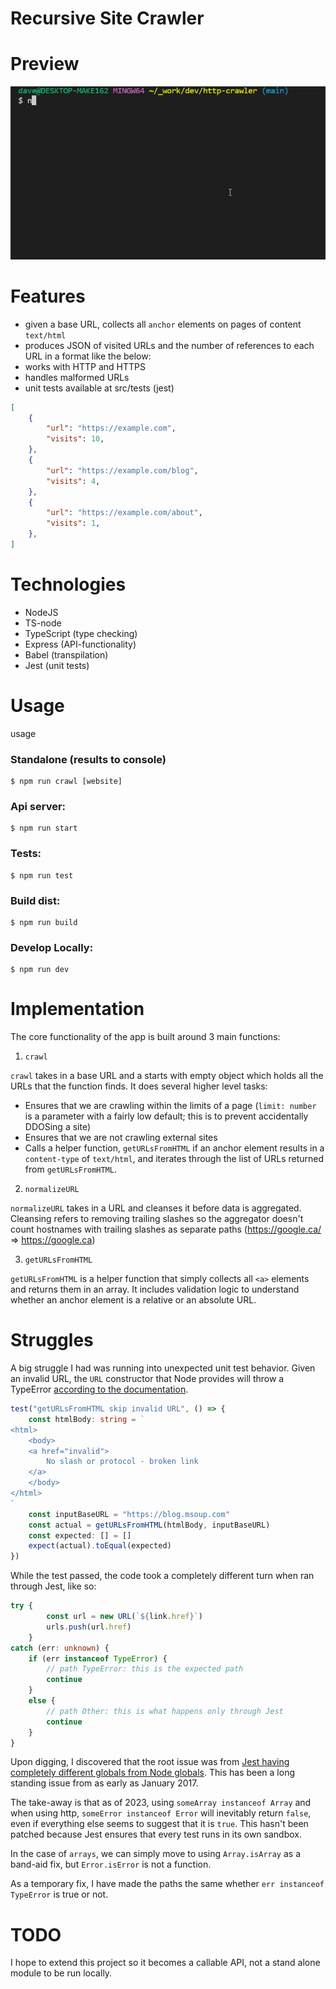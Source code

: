 # Recursive Site Crawler

# Preview

![preview-usage](./usage/sample.gif)

# Features

- given a base URL, collects all `anchor` elements on pages of content `text/html` 
- produces JSON of visited URLs and the number of references to each URL in a format like the below:
- works with HTTP and HTTPS
- handles malformed URLs
- unit tests available at src/tests (jest)

```json
[
    {
        "url": "https://example.com",
        "visits": 10,
    },
    {
        "url": "https://example.com/blog",
        "visits": 4,
    },
    {
        "url": "https://example.com/about",
        "visits": 1,
    },
]
```

# Technologies
- NodeJS
- TS-node
- TypeScript (type checking)
- Express (API-functionality)
- Babel (transpilation)
- Jest (unit tests)

# Usage
usage 

### Standalone (results to console)
```
$ npm run crawl [website]
```
### Api server: 
```
$ npm run start
```
### Tests: 
```
$ npm run test
```
### Build dist:
```
$ npm run build
```
### Develop Locally:
```
$ npm run dev
```
# Implementation

The core functionality of the app is built around 3 main functions:

1. `crawl`

`crawl` takes in a base URL and a starts with empty object which holds all the URLs that the function finds. It does several higher level tasks:

- Ensures that we are crawling within the limits of a page (`limit: number` is a parameter with a fairly low default; this is to prevent accidentally DDOSing a site)
- Ensures that we are not crawling external sites 
- Calls a helper function, `getURLsFromHTML` if an anchor element results in a `content-type` of `text/html`, and iterates through the list of URLs returned from `getURLsFromHTML`.

2. `normalizeURL`

`normalizeURL` takes in a URL and cleanses it before data is aggregated. Cleansing refers to removing trailing slashes so the aggregator doesn't count hostnames with trailing slashes as separate paths (https://google.ca/ => https://google.ca)

3. `getURLsFromHTML`

`getURLsFromHTML` is a helper function that simply collects all `<a>` elements and returns them in an array. It includes validation logic to understand whether an anchor element is a relative or an absolute URL.

# Struggles

A big struggle I had was running into unexpected unit test behavior. Given an invalid URL, the `URL` constructor that Node provides will throw a TypeError [according to the documentation](https://nodejs.org/api/url.html).

```ts
test("getURLsFromHTML skip invalid URL", () => {
    const htmlBody: string = `
<html>
    <body>
    <a href="invalid">
        No slash or protocol - broken link
    </a>
    </body>
</html>
`
    const inputBaseURL = "https://blog.msoup.com"
    const actual = getURLsFromHTML(htmlBody, inputBaseURL)
    const expected: [] = []
    expect(actual).toEqual(expected)
})
```

While the test passed, the code took a completely different turn when ran through Jest, like so:

```ts
try {
        const url = new URL(`${link.href}`)
        urls.push(url.href)
    }
catch (err: unknown) {
    if (err instanceof TypeError) {
        // path TypeError: this is the expected path
        continue
    }
    else {
        // path Other: this is what happens only through Jest
        continue
    }
}

```

Upon digging, I discovered that the root issue was from [Jest having completely different globals from Node globals](https://github.com/facebook/jest/issues/2549). This has been a long standing issue from as early as January 2017.

The take-away is that as of 2023, using `someArray instanceof Array` and when using http, `someError instanceof Error` will inevitably return `false`, even if everything else seems to suggest that it is `true`. This hasn't been patched because Jest ensures that every test runs in its own sandbox.

In the case of `arrays`, we can simply move to using `Array.isArray` as a band-aid fix, but `Error.isError` is not a function. 

As a temporary fix, I have made the paths the same whether `err instanceof TypeError` is true or not.

# TODO

I hope to extend this project so it becomes a callable API, not a stand alone module to be run locally.